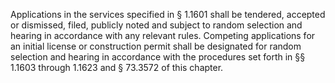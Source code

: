 Applications in the services specified in § 1.1601 shall be tendered, accepted or dismissed, filed, publicly noted and subject to random selection and hearing in accordance with any relevant rules. Competing applications for an initial license or construction permit shall be designated for random selection and hearing in accordance with the procedures set forth in §§ 1.1603 through 1.1623 and § 73.3572 of this chapter.

